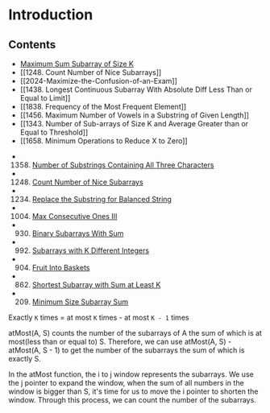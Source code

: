 # Introduction
    
## Contents
* [Maximum Sum Subarray of Size K](1.md)
* [[1248. Count Number of Nice Subarrays]]
* [[2024-Maximize-the-Confusion-of-an-Exam]]
* [[1438. Longest Continuous Subarray With Absolute Diff Less Than or Equal to Limit]]
* [[1838. Frequency of the Most Frequent Element]]
* [[1456. Maximum Number of Vowels in a Substring of Given Length]]
* [[1343. Number of Sub-arrays of Size K and Average Greater than or Equal to Threshold]]
* [[1658. Minimum Operations to Reduce X to Zero]]

- 1358. [Number of Substrings Containing All Three Characters](https://leetcode.com/problems/number-of-substrings-containing-all-three-characters/discuss/516977/JavaC++Python-Easy-and-Concise)
- 1248. [Count Number of Nice Subarrays](https://leetcode.com/problems/count-number-of-nice-subarrays/discuss/419378/JavaC%2B%2BPython-Sliding-Window-atMost(K)-atMost(K-1))
- 1234. [Replace the Substring for Balanced String](https://leetcode.com/problems/replace-the-substring-for-balanced-string/discuss/408978/javacpython-sliding-window/367697)
- 1004. [Max Consecutive Ones III](https://leetcode.com/problems/max-consecutive-ones-iii/discuss/247564/javacpython-sliding-window/379427?page=3)
- 930. [Binary Subarrays With Sum](https://leetcode.com/problems/binary-subarrays-with-sum/discuss/186683/)
- 992. [Subarrays with K Different Integers](https://leetcode.com/problems/subarrays-with-k-different-integers/discuss/523136/JavaC%2B%2BPython-Sliding-Window)
- 904. [Fruit Into Baskets](https://leetcode.com/problems/fruit-into-baskets/discuss/170740/Sliding-Window-for-K-Elements)
- 862. [Shortest Subarray with Sum at Least K](https://leetcode.com/problems/shortest-subarray-with-sum-at-least-k/discuss/143726/C%2B%2BJavaPython-O(N)-Using-Deque)
- 209. [Minimum Size Subarray Sum](https://leetcode.com/problems/minimum-size-subarray-sum/discuss/433123/JavaC++Python-Sliding-Window)

Exactly `K` times = at most `K` times - at most `K - 1` times

atMost(A, S) counts the number of the subarrays of A the sum of which is at most(less than or equal to) S. Therefore, we can use atMost(A, S) - atMost(A, S - 1) to get the number of the subarrays the sum of which is exactly S.  

In the atMost function, the i to j window represents the subarrays. We use the j pointer to expand the window, when the sum of all numbers in the window is bigger than S, it's time for us to move the i pointer to shorten the window. Through this process, we can count the number of the subarrays.